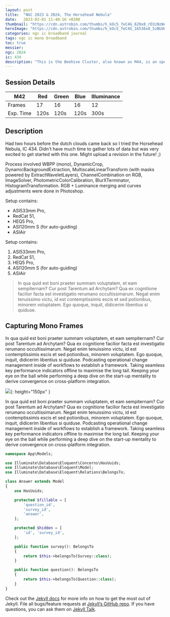 ```yaml
---
layout: post
title:  "NGC 2023 & 2024, The Horsehead Nebula"
date:   2023-03-01 11:40:16 +0200
thumbnail: "https://cdn.astrobin.com/thumbs/h_kOc5_feC4G_620x0_rD3zNzWc.jpg"
heroImage: "https://cdn.astrobin.com/thumbs/h_kOc5_feC4G_16536x0_5zBUdnFz.jpg"
categories: ngc ic broadband journal
tags: ngc ic mono broadband
toc: true
messier: 
ngc: 2024
ic: 434
description: "This is the Beehive Cluster, also known as M44, is an open star cluster which is a cluster build of a minimum amount of stars. Its distance to earth is about 610 light years. Just a quick test after rebuilding my HEQ5 Pro mount and finally fixing auto guiding!"
---
```


## Session Details

| M42       | Red  | Green | Blue | Illuminance |
|-----------|------|-------|------|-------------|
| Frames    | 17   | 16    | 16   | 12          |
| Exp. Time | 120s | 120s  | 120s | 300s        |

## Description
Had two hours before the dutch clouds came back so I tried the Horsehead Nebula, IC 434. Didn't have much time to gather lots of data but was very excited to get started with this one. Might upload a revision in the future! ;)

Process involved WBPP (mono), DynamicCrop, DynamicBackgroundExtraction, MultiscaleLinearTransform (with masks powered by ExtractWaveletLayers), ChannelCombination on RGB, ImageSolver, PhotometricColorCalibration, BlurXTerminator, HistogramTransformation. RGB + Luminance merging and curves adjustments were done in Photoshop.

Setup contains:
- ASI533mm Pro,
- RedCat 51,
- HEQ5 Pro,
- ASI120mm S (for auto-guiding)
- ASIAir

Setup contains:
1. ASI533mm Pro,
2. RedCat 51,
3. HEQ5 Pro,
4. ASI120mm S (for auto-guiding)
5. ASIAir

> In qua quid est boni praeter summam voluptatem, et eam sempiternam? Cur post Tarentum ad Archytam? Qua ex cognitione facilior facta est investigatio rerumano occultissimarum. Negat enim tenuissimo victu, id est contemptissimis escis et sed potionibus, minorem voluptatem. Ego quoque, inquit, didicerim libentius si quiduse.

## Capturing Mono Frames
In qua quid est boni praeter summam voluptatem, et eam sempiternam? Cur post Tarentum ad Archytam? Qua ex cognitione facilior facta est investigatio rerumano occultissimarum. Negat enim tenuissimo victu, id est contemptissimis escis et sed potionibus, minorem voluptatem. Ego quoque, inquit, didicerim libentius si quiduse.
Podcasting operational change management inside of workflows to establish a framework. Taking seamless key performance indicators offline to maximise the long tail. Keeping your eye on the ball while performing a deep dive on the start-up mentality to derive convergence on cross-platform integration.

![](https://cdn.astrobin.com/solutions/images/121236/2023/16ad66a2-2210-4b93-8fba-b0f7ec8c16a7-1677711173.jpg){: height="150px" }

In qua quid est boni praeter summam voluptatem, et eam sempiternam? Cur post Tarentum ad Archytam? Qua ex cognitione facilior facta est investigatio rerumano occultissimarum. Negat enim tenuissimo victu, id est contemptissimis escis et sed potionibus, minorem voluptatem. Ego quoque, inquit, didicerim libentius si quiduse.
Podcasting operational change management inside of workflows to establish a framework. Taking seamless key performance indicators offline to maximise the long tail. Keeping your eye on the ball while performing a deep dive on the start-up mentality to derive convergence on cross-platform integration.

```php
namespace App\Models;

use Illuminate\Database\Eloquent\Concerns\HasUuids;
use Illuminate\Database\Eloquent\Model;
use Illuminate\Database\Eloquent\Relations\BelongsTo;

class Answer extends Model
{
    use HasUuids;

    protected $fillable = [
        'question_id',
        'survey_id',
        'answer',
    ];

    protected $hidden = [
        'id', 'survey_id',
    ];

    public function survey(): BelongsTo
    {
        return $this->belongsTo(Survey::class);
    }

    public function question(): BelongsTo
    {
        return $this->belongsTo(Question::class);
    }
}
```

Check out the [Jekyll docs][jekyll-docs] for more info on how to get the most out of Jekyll. File all bugs/feature requests at [Jekyll’s GitHub repo][jekyll-gh]. If you have questions, you can ask them on [Jekyll Talk][jekyll-talk].


[jekyll-docs]: https://jekyllrb.com/docs/home
[jekyll-gh]:   https://github.com/jekyll/jekyll
[jekyll-talk]: https://talk.jekyllrb.com/
